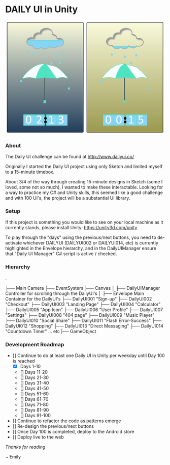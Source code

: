 # DAILY UI in Unity

![Alt text](./day014img.png?raw=true "Day 014 - Countdown Timer")

### About
The Daily UI challenge can be found at http://www.dailyui.co/

Originally I started the Daily UI project using only Sketch and limited myself to a 15-minute timebox.

About 3/4 of the way through creating 15-minute designs in Sketch (some I loved, some not so much), I wanted to make these interactable.  Looking for a way to practice my C# and Unity skills, this seemed like a good challenge and with 100 UI's, the project will be a substantial UI library.

### Setup
If this project is something you would like to see on your local machine as it currently stands, please install Unity:
https://unity3d.com/unity

To play through the "days" using the previous/next buttons, you need to de-activate whichever DAILYUI (DAILYUI002 or DAILYUI014, etc) is currently highlighted in the Envelope hierarchy, and in the DailyUIManager ensure that "Daily UI Manager" C# script is active / checked.

### Hierarchy
.

├── Main Camera
├── EventSystem
├── Canvas
│   ├── DailyUIManager  		Controller for scrolling through the DailyUI's
│   	├── Envelope  				Main Container for the DailyUI's
				├── DailyUI001			"Sign-up"
				├── DailyUI002			"Checkout"
				├── DailyUI003			"Landing Page"
				├── DailyUI004			"Calculator"
				├── DailyUI005			"App Icon"
				├── DailyUI006			"User Profile"
				├── DailyUI007			"Settings"
				├── DailyUI008			"404 page"
				├── DailyUI009			"Music Player"
				├── DailyUI010			"Social Share"
				├── DailyUI011			"Flash Error-Success"
				├── DailyUI012			"Shopping"
				├── DailyUI013			"Direct Messaging"
				├── DailyUI014			"Countdown Timer"
				... etc
			|── GameObject      


### Development Roadmap

 - [] Continue to do at least one Daily UI in Unity per weekday until Day 100 is reached
 	- [x] Days 1-10
 	- [] Days 11-20
 	- [] Days 21-30
 	- [] Days 31-40
 	- [] Days 41-50
 	- [] Days 51-60
 	- [] Days 61-70
 	- [] Days 71-80
 	- [] Days 81-90
 	- [] Days 91-100
 - [] Continue to refactor the code as patterns emerge
 - [] Re-design the previous/next buttons
 - [] Once Day 100 is completed, deploy to the Android store
 - [] Deploy live to the web


 *Thanks for reading*
 
 ~ Emily
